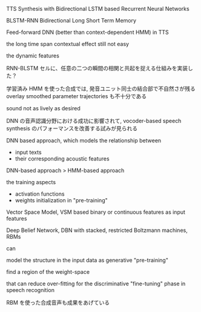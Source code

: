 TTS Synthesis with Bidirectional LSTM based Recurrent Neural Networks

BLSTM-RNN
Bidirectional Long Short Term Memory

Feed-forward
DNN
(better than context-dependent HMM)
in TTS

the long time span contextual effect
still not easy

the dynamic features

RNN-BLSTM セルに、任意の二つの瞬間の相関と共起を捉える仕組みを実装した？

学習済み HMM を使った合成では, 発音ユニット同士の結合部で不自然さが残る
overlay smoothed parameter trajectories も不十分である

sound not as lively as desired

DNN の音声認識分野における成功に影響されて,
vocoder-based speech synthesis のパフォーマンスを改善する試みが見られる

DNN based approach, which models the relationship between
- input texts
- their corresponding acoustic features

DNN-based approach > HMM-based approach

the training aspects
- activation functions
- weights initialization in "pre-training"

Vector Space Model, VSM
based binary or continuous features
as input features

Deep Belief Network, DBN
with stacked,
restricted Boltzmann machines, RBMs

can

model the structure in the input data as generative "pre-training"

find a region of the weight-space

that can reduce over-fitting
for the discriminative "fine-tuning" phase in speech recognition

RBM を使った合成音声も成果をあげている
